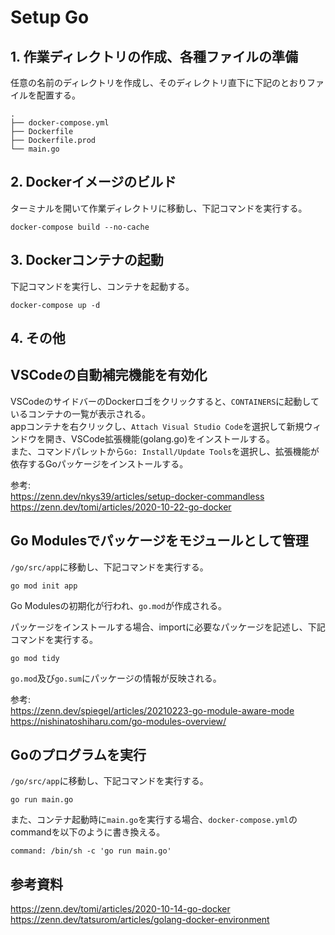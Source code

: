 # Setup Go

## 1. 作業ディレクトリの作成、各種ファイルの準備

任意の名前のディレクトリを作成し、そのディレクトリ直下に下記のとおりファイルを配置する。
```
.
├── docker-compose.yml
├── Dockerfile
├── Dockerfile.prod
└── main.go
```

## 2. Dockerイメージのビルド

ターミナルを開いて作業ディレクトリに移動し、下記コマンドを実行する。<br>
```
docker-compose build --no-cache
```

## 3. Dockerコンテナの起動

下記コマンドを実行し、コンテナを起動する。
```
docker-compose up -d
```

## 4. その他

## VSCodeの自動補完機能を有効化

VSCodeのサイドバーのDockerロゴをクリックすると、`CONTAINERS`に起動しているコンテナの一覧が表示される。<br>
appコンテナを右クリックし、`Attach Visual Studio Code`を選択して新規ウィンドウを開き、VSCode拡張機能(golang.go)をインストールする。<br>
また、コマンドパレットから`Go: Install/Update Tools`を選択し、拡張機能が依存するGoパッケージをインストールする。<br>

参考:<br>
https://zenn.dev/nkys39/articles/setup-docker-commandless<br>
https://zenn.dev/tomi/articles/2020-10-22-go-docker<br>

## Go Modulesでパッケージをモジュールとして管理

`/go/src/app`に移動し、下記コマンドを実行する。
```
go mod init app
```
Go Modulesの初期化が行われ、`go.mod`が作成される。<br>

パッケージをインストールする場合、importに必要なパッケージを記述し、下記コマンドを実行する。
```
go mod tidy
```
`go.mod`及び`go.sum`にパッケージの情報が反映される。<br>

参考:<br>
https://zenn.dev/spiegel/articles/20210223-go-module-aware-mode<br>
https://nishinatoshiharu.com/go-modules-overview/<br>

## Goのプログラムを実行

`/go/src/app`に移動し、下記コマンドを実行する。
```
go run main.go
```

また、コンテナ起動時に`main.go`を実行する場合、`docker-compose.yml`のcommandを以下のように書き換える。
```
command: /bin/sh -c 'go run main.go'
```

## 参考資料

https://zenn.dev/tomi/articles/2020-10-14-go-docker<br>
https://zenn.dev/tatsurom/articles/golang-docker-environment<br>
